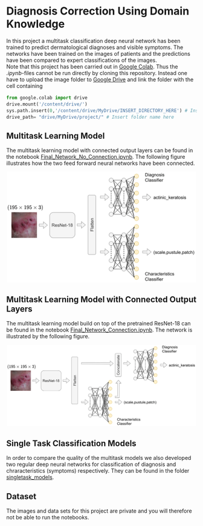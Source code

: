 # Diagnosis Correction Using Domain Knowledge
In this project a multitask classification deep neural network has been trained to predict dermatological diagnoses and visible symptoms. The networks have been trained on the images of patients and the predictions have been compared to expert classifications of the images.<br>
Note that this project has been carried out in <a href="https://colab.research.google.com/">Google Colab</a>. Thus the *.ipynb*-files cannot be run directly by cloning this repository. Instead one have to upload the image folder to <a href="https://drive.google.com/">Google Drive</a> and link the folder with the cell containing

```python
from google.colab import drive
drive.mount('/content/drive/')
sys.path.insert(0,'/content/drive/MyDrive/INSERT_DIRECTORY_HERE') # Insert folder name here
drive_path= "drive/MyDrive/project/" # Insert folder name here
```
## Multitask Learning Model
The multitask learning model with connected output layers can be found in the notebook <a href="https://github.com/AntonRydahl/multitask_learning/blob/main/Final_Network_No_Connection.ipynb">Final_Network_No_Connection.ipynb</a>. The following figure illustrates how the two feed forward neural networks have been connected.
<p align="center"><img src="https://github.com/AntonRydahl/multitask_learning/blob/main/figures/combined_classifier.png" alt="drawing" width="500"/></p>

## Multitask Learning Model with Connected Output Layers
The multitask learning model build on top of the pretrained ResNet-18 can be found in the notebook <a href="https://github.com/AntonRydahl/multitask_learning/blob/main/Final_Network_Connection.ipynb">Final_Network_Connection.ipynb</a>. The network is illustrated by the following figure.
<p align="center"><img src="https://github.com/AntonRydahl/multitask_learning/blob/main/figures/final_classifier.png" alt="drawing" width="500"/></p>

## Single Task Classification Models
In order to compare the quality of the multitask models we also developed two regular deep neural networks for classification of diagnosis and chraracteristics (symptoms) respectively. They can be found in the folder <a href="https://github.com/AntonRydahl/multitask_learning/tree/main/singletask_models">singletask_models</a>.

## Dataset
The images and data sets for this project are private and you will therefore not be able to run the notebooks. 